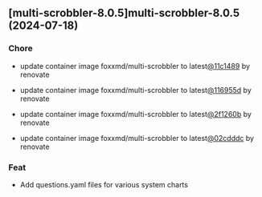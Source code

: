 

## [multi-scrobbler-8.0.5]multi-scrobbler-8.0.5 (2024-07-18)

### Chore



- update container image foxxmd/multi-scrobbler to latest[@11c1489](https://github.com/11c1489) by renovate

- update container image foxxmd/multi-scrobbler to latest[@116955d](https://github.com/116955d) by renovate

- update container image foxxmd/multi-scrobbler to latest[@2f1260b](https://github.com/2f1260b) by renovate

- update container image foxxmd/multi-scrobbler to latest[@02cdddc](https://github.com/02cdddc) by renovate

### Feat



- Add questions.yaml files for various system charts
